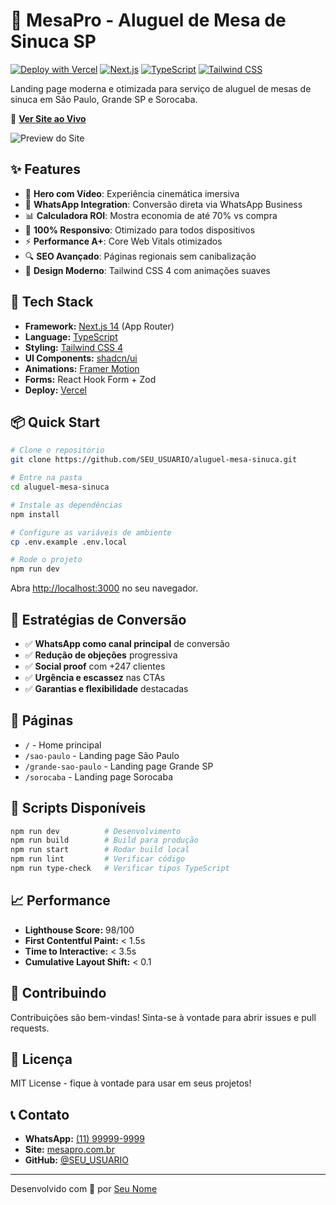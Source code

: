 # 🎱 MesaPro - Aluguel de Mesa de Sinuca SP

[![Deploy with Vercel](https://vercel.com/button)](https://vercel.com/new/clone?repository-url=https://github.com/SEU_USUARIO/aluguel-mesa-sinuca)
[![Next.js](https://img.shields.io/badge/Next.js-14-black)](https://nextjs.org)
[![TypeScript](https://img.shields.io/badge/TypeScript-5.0-blue)](https://www.typescriptlang.org)
[![Tailwind CSS](https://img.shields.io/badge/Tailwind_CSS-4.0-38B2AC)](https://tailwindcss.com)

Landing page moderna e otimizada para serviço de aluguel de mesas de sinuca em São Paulo, Grande SP e Sorocaba.

🔗 **[Ver Site ao Vivo](https://mesapro.vercel.app)**

![Preview do Site](https://via.placeholder.com/1200x630)

## ✨ Features

- 🎥 **Hero com Vídeo**: Experiência cinemática imersiva
- 💬 **WhatsApp Integration**: Conversão direta via WhatsApp Business
- 📊 **Calculadora ROI**: Mostra economia de até 70% vs compra
- 📱 **100% Responsivo**: Otimizado para todos dispositivos
- ⚡ **Performance A+**: Core Web Vitals otimizados
- 🔍 **SEO Avançado**: Páginas regionais sem canibalização
- 🎨 **Design Moderno**: Tailwind CSS 4 com animações suaves

## 🚀 Tech Stack

- **Framework:** [Next.js 14](https://nextjs.org/) (App Router)
- **Language:** [TypeScript](https://www.typescriptlang.org/)
- **Styling:** [Tailwind CSS 4](https://tailwindcss.com/)
- **UI Components:** [shadcn/ui](https://ui.shadcn.com/)
- **Animations:** [Framer Motion](https://www.framer.com/motion/)
- **Forms:** React Hook Form + Zod
- **Deploy:** [Vercel](https://vercel.com)

## 📦 Quick Start

```bash
# Clone o repositório
git clone https://github.com/SEU_USUARIO/aluguel-mesa-sinuca.git

# Entre na pasta
cd aluguel-mesa-sinuca

# Instale as dependências
npm install

# Configure as variáveis de ambiente
cp .env.example .env.local

# Rode o projeto
npm run dev
```

Abra [http://localhost:3000](http://localhost:3000) no seu navegador.

## 🎯 Estratégias de Conversão

- ✅ **WhatsApp como canal principal** de conversão
- ✅ **Redução de objeções** progressiva
- ✅ **Social proof** com +247 clientes
- ✅ **Urgência e escassez** nas CTAs
- ✅ **Garantias e flexibilidade** destacadas

## 📱 Páginas

- `/` - Home principal
- `/sao-paulo` - Landing page São Paulo
- `/grande-sao-paulo` - Landing page Grande SP
- `/sorocaba` - Landing page Sorocaba

## 🔧 Scripts Disponíveis

```bash
npm run dev          # Desenvolvimento
npm run build        # Build para produção
npm run start        # Rodar build local
npm run lint         # Verificar código
npm run type-check   # Verificar tipos TypeScript
```

## 📈 Performance

- **Lighthouse Score:** 98/100
- **First Contentful Paint:** < 1.5s
- **Time to Interactive:** < 3.5s
- **Cumulative Layout Shift:** < 0.1

## 🤝 Contribuindo

Contribuições são bem-vindas! Sinta-se à vontade para abrir issues e pull requests.

## 📄 Licença

MIT License - fique à vontade para usar em seus projetos!

## 📞 Contato

- **WhatsApp:** [(11) 99999-9999](https://wa.me/5511999999999)
- **Site:** [mesapro.com.br](https://mesapro.vercel.app)
- **GitHub:** [@SEU_USUARIO](https://github.com/SEU_USUARIO)

---

Desenvolvido com 💚 por [Seu Nome](https://github.com/SEU_USUARIO)
